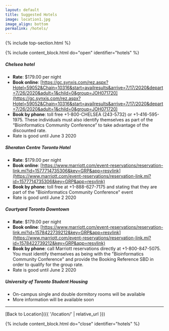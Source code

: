 ```yaml
---
layout: default
title: Suggested Hotels
image: location1.jpg
image_align: bottom
permalink: /hotels/
---
```


{% include top-section.html %}


<!--Important for markdown to render! -->
{% include content_block.html do="open" identifier="hotels" %} <div markdown="1">

##### Chelsea hotel
- **Rate**: $179.00 per night
- **Book online**: [https://gc.synxis.com/rez.aspx?Hotel=59052&Chain=10316&start=availresults&arrive=7/17/2020&depart=7/26/2020&adult=1&child=0&group=JOH071720](https://gc.synxis.com/rez.aspx?Hotel=59052&Chain=10316&start=availresults&arrive=7/17/2020&depart=7/26/2020&adult=1&child=0&group=JOH071720)
- **Book by phone**: toll free +1-800-CHELSEA (243-5732) or +1-416-595-1975.  These individuals must also identify themselves as part of the “Bioinformatics Community Conference” to take advantage of the discounted rate.
- Rate is good until June 3 2020


##### Sheraton Centre Toronto Hotel
- **Rate**: $179.00 per night
- **Book online**: [https://www.marriott.com/event-reservations/reservation-link.mi?id=1577714735306&key=GRP&app=resvlink](https://www.marriott.com/event-reservations/reservation-link.mi?id=1577714735306&key=GRP&app=resvlink)
- **Book by phone**: toll free at +1-888-627-7175 and stating that they are part of the "Bioinformatics Community Conference" event
- Rate is good until June 2 2020


##### Courtyard Toronto Downtown
- **Rate**: $179.00 per night
- **Book online**: [https://www.marriott.com/event-reservations/reservation-link.mi?id=1578422739212&key=GRP&app=resvlink](https://www.marriott.com/event-reservations/reservation-link.mi?id=1578422739212&key=GRP&app=resvlink)
- **Book by phone**: call Marriott reservations directly at +1-800-847-5075.  You must identify themselves as being with the "Bioinformatics Community Conference" and provide the Booking Reference SBD in order to qualify for the group rate.
- Rate is good until June 2 2020

##### University of Toronto Student Housing
- On-campus single and double dormitory rooms will be available
- More information will be available soon


--------------------

[Back to Location]({{ '/location/' | relative_url }})


<!--Important for markdown to render! -->
</div> {% include content_block.html do="close" identifier="hotels" %}

